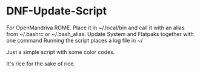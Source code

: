 # DNF-Update-Script
For OpenMandriva ROME. Place it in ~/.local/bin and call it with an alias from ~/.bashrc or ~/.bash_alias.
Update System and Flatpaks together with one command
Running the script places a log file in ~/

Just a simple script with some color codes.

It's rice for the sake of rice.
